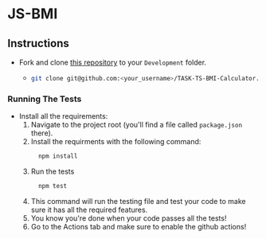 # JS-BMI

## Instructions

- Fork and clone [this repository](https://github.com/JoinCODED/TASK-TS-BMI-Calculator) to your `Development` folder.
  - ```bash
    git clone git@github.com:<your_username>/TASK-TS-BMI-Calculator.git
    ```

### Running The Tests

- Install all the requirements:
  1.  Navigate to the project root (you'll find a file called `package.json` there).
  2.  Install the requirments with the following command:
      ```bash
        npm install
      ```
  3.  Run the tests
      ```bash
        npm test
      ```
  4.  This command will run the testing file and test your code to make sure it has all the required features.
  5.  You know you're done when your code passes all the tests!
  6.  Go to the Actions tab and make sure to enable the github actions!

